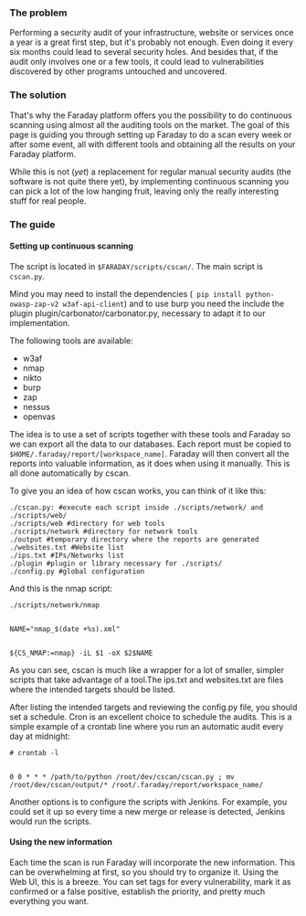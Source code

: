 ### The problem

Performing a security audit of your infrastructure, website or services once a year is a great first step, but it's probably not enough. Even doing it every six months could lead to several security holes. And besides that, if the audit only involves one or a few tools, it could lead to vulnerabilities discovered by other programs untouched and uncovered.  

### The solution

That's why the Faraday platform offers you the possibility to do continuous scanning using almost all the auditing tools on the market. The goal of this page is guiding you through setting up Faraday to do a scan every week or after some event, all with different tools and obtaining all the results on your Faraday platform. 

While this is not (*yet*) a replacement for regular manual security audits (the software is not quite there yet), by implementing continuous scanning you can pick a lot of the low hanging fruit, leaving only the really interesting stuff for real people.

### The guide

#### Setting up continuous scanning

The script is located in ```$FARADAY/scripts/cscan/```. The main script is ```cscan.py```.

Mind you may need to install the dependencies (``` pip install python-owasp-zap-v2 w3af-api-client```) and to use burp you need the include the plugin plugin/carbonator/carbonator.py, necessary to adapt it to our implementation.

The following tools are available:

* w3af
* nmap
* nikto
* burp
* zap
* nessus
* openvas

The idea is to use a set of scripts together with these tools and Faraday so we can export all the data to our databases. Each report must be copied to `$HOME/.faraday/report/[workspace_name]`. Faraday will then convert all the reports into valuable information, as it does when using it manually. This is all done automatically by cscan. 

To give you an idea of how cscan works, you can think of it like this:

```
./cscan.py: #execute each script inside ./scripts/network/ and ./scripts/web/
./scripts/web #directory for web tools
./scripts/network #directory for network tools
./output #temporary directory where the reports are generated
./websites.txt #Website list 
./ips.txt #IPs/Networks list
./plugin #plugin or library necessary for ./scripts/
./config.py #global configuration
```

And this is the nmap script:
```
./scripts/network/nmap


NAME="nmap_$(date +%s).xml"


${CS_NMAP:=nmap} -iL $1 -oX $2$NAME
```

As you can see, cscan is much like a wrapper for a lot of smaller, simpler scripts that take advantage of a tool.The ips.txt and websites.txt are files where the intended targets should be listed. 

After listing the intended targets and reviewing the config.py file, you should set a schedule. Cron is an excellent choice to schedule the audits. This is a simple example of a crontab line where you run an automatic audit every day at midnight:

```
# crontab -l


0 0 * * * /path/to/python /root/dev/cscan/cscan.py ; mv /root/dev/cscan/output/* /root/.faraday/report/workspace_name/
```

Another options is to configure the scripts with Jenkins. For example, you could set it up so every time a new merge or release is detected, Jenkins would run the scripts. 

#### Using the new information

Each time the scan is run Faraday will incorporate the new information. This can be overwhelming at first, so you should try to organize it. Using the Web UI, this is a breeze. You can set tags for every vulnerability, mark it as confirmed or a false positive, establish the priority, and pretty much everything you want. 